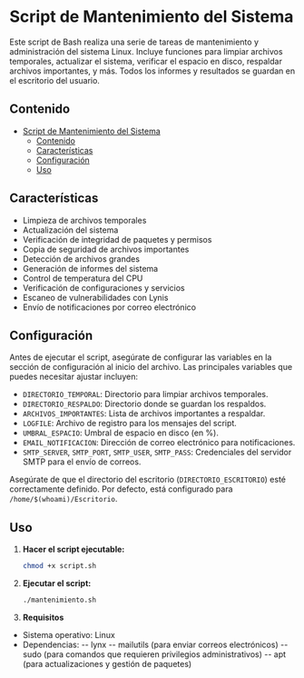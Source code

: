 # Script de Mantenimiento del Sistema

Este script de Bash realiza una serie de tareas de mantenimiento y administración del sistema Linux. Incluye funciones para limpiar archivos temporales, actualizar el sistema, verificar el espacio en disco, respaldar archivos importantes, y más. Todos los informes y resultados se guardan en el escritorio del usuario.

## Contenido

- [Script de Mantenimiento del Sistema](#script-de-mantenimiento-del-sistema)
  - [Contenido](#contenido)
  - [Características](#características)
  - [Configuración](#configuración)
  - [Uso](#uso)

## Características

- Limpieza de archivos temporales
- Actualización del sistema
- Verificación de integridad de paquetes y permisos
- Copia de seguridad de archivos importantes
- Detección de archivos grandes
- Generación de informes del sistema
- Control de temperatura del CPU
- Verificación de configuraciones y servicios
- Escaneo de vulnerabilidades con Lynis
- Envío de notificaciones por correo electrónico

## Configuración

Antes de ejecutar el script, asegúrate de configurar las variables en la sección de configuración al inicio del archivo. Las principales variables que puedes necesitar ajustar incluyen:

- `DIRECTORIO_TEMPORAL`: Directorio para limpiar archivos temporales.
- `DIRECTORIO_RESPALDO`: Directorio donde se guardan los respaldos.
- `ARCHIVOS_IMPORTANTES`: Lista de archivos importantes a respaldar.
- `LOGFILE`: Archivo de registro para los mensajes del script.
- `UMBRAL_ESPACIO`: Umbral de espacio en disco (en %).
- `EMAIL_NOTIFICACION`: Dirección de correo electrónico para notificaciones.
- `SMTP_SERVER`, `SMTP_PORT`, `SMTP_USER`, `SMTP_PASS`: Credenciales del servidor SMTP para el envío de correos.

Asegúrate de que el directorio del escritorio (`DIRECTORIO_ESCRITORIO`) esté correctamente definido. Por defecto, está configurado para `/home/$(whoami)/Escritorio`.

## Uso

1. **Hacer el script ejecutable:**

   ```bash
   chmod +x script.sh
   ```

2. **Ejecutar el script:**

   ```bash
   ./mantenimiento.sh
   ```

3. **Requisitos**

- Sistema operativo: Linux
- Dependencias:
    -- lynx
    -- mailutils (para enviar correos electrónicos)
    -- sudo (para comandos que requieren privilegios administrativos)
    -- apt (para actualizaciones y gestión de paquetes)